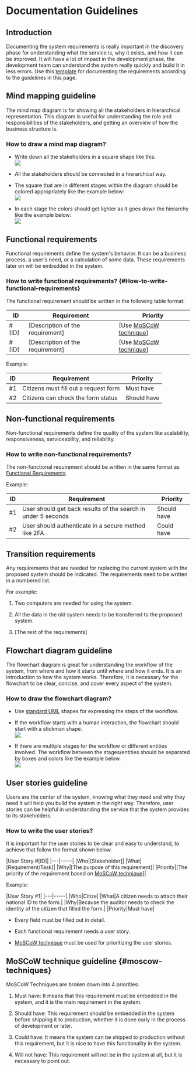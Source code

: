 # Documentation Guidelines

## Introduction

Documenting the system requirements is really important in the discovery phase for understanding what the service is, why it exists, and how it can be improved. It will have a lot of impact in the development phase, the development team can understand the system really quickly and build it in less errors. Use this [template](https://govkrd.b-cdn.net/Digital%20Service%20Manual/Master%20Document%20Template.docx) for documenting the requirements according to the guidelines in this page.

## Mind mapping guideline


The mind map diagram is for showing all the stakeholders in hierarchical representation. This diagram is useful for understanding the role and responsibilities of the stakeholders, and getting an overview of how the business structure is.

### How to draw a mind map diagram?


-   Write down all the stakeholders in a square shape like this:  
    ![](../../static/img/documentationGuidelineImgs/mind_map_square.png)

-   All the stakeholders should be connected in a hierarchical way.

-   The square that are in different stages within the diagram should be colored appropriately like the example below:  
    ![](../../static/img/documentationGuidelineImgs/complete_mind_map.png)

-   In each stage the colors should get lighter as it goes down the hierarchy like the example below:  
    ![](../../static/img/documentationGuidelineImgs/mind_map_colors.png)

## Functional requirements

Functional requirements define the system's behavior. It can be a business process, a user's need, or a calculation of some data. These requirements later on will be embedded in the system.

### How to write functional requirements? {#How-to-write-functional-requirements}

The functional requirement should be written in the following table format:

|ID|Requirement|Priority|
|---|-----|-----|
|#[ID]|[Description of the requirement]|[Use [MoSCoW technique](#moscow-techniques)]|
|#[ID]|[Description of the requirement]|[Use [MoSCoW technique](#moscow-techniques)]|

Example:  

|ID|Requirement|Priority|
|---|-----|-----|
|#1|Citizens must fill out a request form|Must have|
|#2|Citizens can check the form status|Should have|

## Non-functional requirements

Non-functional requirements define the quality of the system like scalability, responsiveness, serviceability, and reliability.

### How to write non-functional requirements?

The non-functional requirement should be written in the same format as [Functional Requirements](#How-to-write-functional-requirements).

Example:

|ID|Requirement|Priority|
|---|-----|-----|
|#1|User should get back results of the search in under 5 seconds|Should have|
|#2|User should authenticate in a secure method like 2FA|Could have|

## Transition requirements

Any requirements that are needed for replacing the current system with the proposed system should be indicated. The requirements need to be written in a numbered list.

For example:

1.  Two computers are needed for using the system.

2.  All the data in the old system needs to be transferred to the proposed system.

3.  [The rest of the requirements]

## Flowchart diagram guideline

The flowchart diagram is great for understanding the workflow of the system, from where and how it starts until where and how it ends. It is an introduction to how the system works. Therefore, it is necessary for the flowchart to be clear, concise, and cover every aspect of the system.

### How to draw the flowchart diagram?

-   Use [standard UML](https://www.edrawsoft.com/flowchart-symbols.html) shapes for expressing the steps of the workflow.

-   If the workflow starts with a human interaction, the flowchart should start with a stickman shape.  
    ![](../../static/img/documentationGuidelineImgs/stickman.png)

-   If there are multiple stages for the workflow or different entities involved. The workflow between the stages/entities should be separated by boxes and colors like the example below.  
    ![](../../static/img/documentationGuidelineImgs/flowchart_example.png)

## User stories guideline

Users are the center of the system, knowing what they need and why they need it will help you build the system in the right way. Therefore, user stories can be helpful in understanding the service that the system provides to its stakeholders.

### How to write the user stories?

It is important for the user stories to be clear and easy to understand, to achieve that follow the format shown below.

|User Story #[ID]|
|---|-----|
|Who|[Stakeholder]|
|What|[Requirement/Task]|
|Why|[The purpose of this requirement]|
|Priority|[The priority of the requirement based on [MoSCoW technique](#moscow-techniques)]|

Example:

|User Story #1|
|---|-----|
|Who|Citize|
|What|A citizen needs to attach their national ID to the form.|
|Why|Because the auditor needs to check the identity of the citizen that filled the form.|
|Priority|Must have|

-   Every field must be filled out in detail.

-   Each functional requirement needs a user story.

-   [MoSCoW technique](#moscow-techniques) must be used for prioritizing the user stories.


## MoSCoW technique guideline {#moscow-techniques}

MoSCoW Techniques are broken down into 4 priorities:

1.  Must have: It means that this requirement must be embedded in the system, and it is the main requirement in the system.

2.  Should have: This requirement should be embedded in the system before shipping it to production, whether it is done early in the process of development or later.

3.  Could have: It means the system can be shipped to production without this requirement, but it is nice to have this functionality in the system.

4.  Will not have: This requirement will not be in the system at all, but it is necessary to point out.